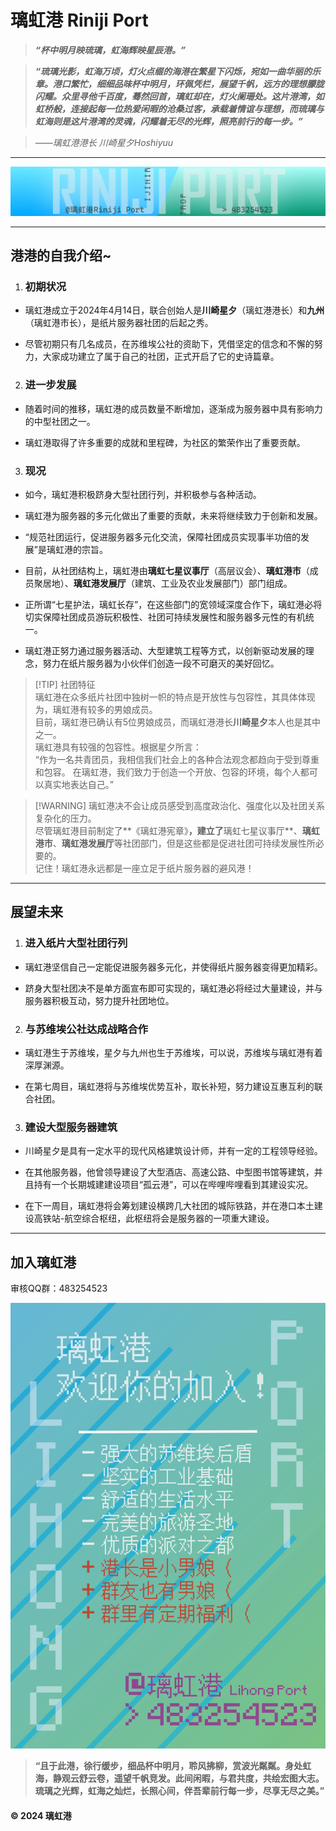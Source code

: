 # 璃虹港 Riniji Port

>  ***“杯中明月映琉璃，虹海辉映星辰港。”***

>  ***“琉璃光影，虹海万顷，灯火点缀的海港在繁星下闪烁，宛如一曲华丽的乐章。港口繁忙，细细品味杯中明月，环佩凭栏，展望千帆，远方的理想朦胧闪耀。众里寻他千百度，蓦然回首，璃虹却在，灯火阑珊处。这片港湾，如虹桥般，连接起每一位热爱闲暇的沧桑过客，承载着情谊与理想，而琉璃与虹海则是这片港湾的灵魂，闪耀着无尽的光辉，照亮前行的每一步。”***

>  *——璃虹港港长 川崎星夕Hoshiyuu*

---

![](./picture/LHG1.webp) 

***

## 港港的自我介绍~

1. ### 初期状况

- 璃虹港成立于2024年4月14日，联合创始人是**川崎星夕**（璃虹港港长）和**九州**（璃虹港市长），是纸片服务器社团的后起之秀。

- 尽管初期只有几名成员，在苏维埃公社的资助下，凭借坚定的信念和不懈的努力，大家成功建立了属于自己的社团，正式开启了它的史诗篇章。

2. ### 进一步发展

- 随着时间的推移，璃虹港的成员数量不断增加，逐渐成为服务器中具有影响力的中型社团之一。

- 璃虹港取得了许多重要的成就和里程碑，为社区的繁荣作出了重要贡献。

3. ### 现况

- 如今，璃虹港积极跻身大型社团行列，并积极参与各种活动。

- 璃虹港为服务器的多元化做出了重要的贡献，未来将继续致力于创新和发展。

- “规范社团运行，促进服务器多元化交流，保障社团成员实现事半功倍的发展”是璃虹港的宗旨。

- 目前，从社团结构上，璃虹港由**璃虹七星议事厅**（高层议会）、**璃虹港市**（成员聚居地）、**璃虹港发展厅**（建筑、工业及农业发展部门）部门组成。

- 正所谓“七星护法，璃虹长存”，在这些部门的宽领域深度合作下，璃虹港必将切实保障社团成员游玩积极性、社团可持续发展性和服务器多元性的有机统一。

- 璃虹港正努力通过服务器活动、大型建筑工程等方式，以创新驱动发展的理念，努力在纸片服务器为小伙伴们创造一段不可磨灭的美好回忆。

> [!TIP] 社团特征  
> 璃虹港在众多纸片社团中独树一帜的特点是开放性与包容性，其具体体现为，璃虹港有较多的男娘成员。  
> 目前，璃虹港已确认有5位男娘成员，而璃虹港港长**川崎星夕**本人也是其中之一。  
> 璃虹港具有较强的包容性。根据星夕所言：  
> “作为一名共青团员，我相信我们社会上的各种合法观念都趋向于受到尊重和包容。
> 在璃虹港，我们致力于创造一个开放、包容的环境，每个人都可以真实地表达自己。”

> [!WARNING] 璃虹港决不会让成员感受到高度政治化、强度化以及社团关系复杂化的压力。  
> 尽管璃虹港目前制定了**《璃虹港宪章》**，建立了**璃虹七星议事厅**、**璃虹港市**、**璃虹港发展厅**等社团部门，但是这些都是促进社团可持续发展性所必要的。  
> 记住！璃虹港永远都是一座立足于纸片服务器的避风港！

***

## 展望未来

1. ### 进入纸片大型社团行列

- 璃虹港坚信自己一定能促进服务器多元化，并使得纸片服务器变得更加精彩。

- 跻身大型社团决不是单方面宣布即可实现的，璃虹港必将经过大量建设，并与服务器积极互动，努力提升社团地位。

2. ### 与苏维埃公社达成战略合作

- 璃虹港生于苏维埃，星夕与九州也生于苏维埃，可以说，苏维埃与璃虹港有着深厚渊源。

- 在第七周目，璃虹港将与苏维埃优势互补，取长补短，努力建设互惠互利的联合社团。

3. ### 建设大型服务器建筑

- 川崎星夕是具有一定水平的现代风格建筑设计师，并有一定的工程领导经验。

- 在其他服务器，他曾领导建设了大型酒店、高速公路、中型图书馆等建筑，并且持有一个长期城建建设项目“孤云港”，可以在哔哩哔哩看到其建设实况。

- 在下一周目，璃虹港将会筹划建设横跨几大社团的城际铁路，并在港口本土建设高铁站-航空综合枢纽，此枢纽将会是服务器的一项重大建设。

***

## 加入璃虹港

审核QQ群：483254523

![审核QQ群：483254523](./picture/LHG2.webp)

> **“且于此港，徐行缓步，细品杯中明月，聆风拂柳，赏波光粼粼。身处虹海，静观云舒云卷，遥望千帆竞发。此间闲暇，与君共度，共绘宏图大志。琉璃之光辉，虹海之灿烂，长照心间，伴吾辈前行每一步，尽享无尽之美。”**

#### &copy; 2024 璃虹港